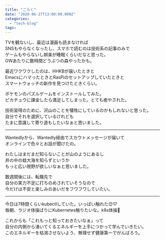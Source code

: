 ```yaml
---
title: "ごらく"
date: "2020-06-27T13:00:00.000Z"
categories: 
  - "tech-blog"
tags: 
---
```


TVを観ないし、最近は漫画も読まなければ  
SNSもやらなくなったし、スマホで読むのは技術系の記事のみで  
ゲームもやらないし娯楽が睡眠くらいだなと思った。  
GWあたりに数時間どうぶつの森やったかも。

最近ワクワクしたのは、HHKBが届いたときと  
EmacsにハマったときとRasPiのセットアップしていたときと  
スマートウォッチの新作を見つけたときくらい。

ポケモンのパズルゲームをインストールしてみた。  
ピカチュウに課金したら満足してしまった。とても癒やされた。

技術習得のために、沢山のことを犠牲にしているのかもしれないと思った。  
自分でそれを選択しているけれども  
たまに意識して寄り道もしたいなぁと思いました。

* * *

Wantedlyから、Wantedly経由でスカウトメッセージが届いて  
オンラインで色々とお話が聞けたの。

わたしはまだまだ知らないことが山のようにあるし  
井の中の蛙大海を知らずというか  
もっと広い視野が欲しいなぁと思いました。

数週間後には、転職先で  
自分の実力不足に打ちのめされていそうなので  
今だけは不安と楽しみのあいだをフワフワしていたい。

* * *

今日は7時間くらいkubectlしていた。いっぱい触れた😊♡  
毎朝、ラジオ体操ばりにKubernetes触りたいな。k8s体操💪

これからも「これもっと知っておきたいなぁ」って  
自分の内側から湧いてくるエネルギーを上手につかって学んでいきたい。  
このエネルギーを枯渇させないよう、無理せず健康第一でがんばろう。
